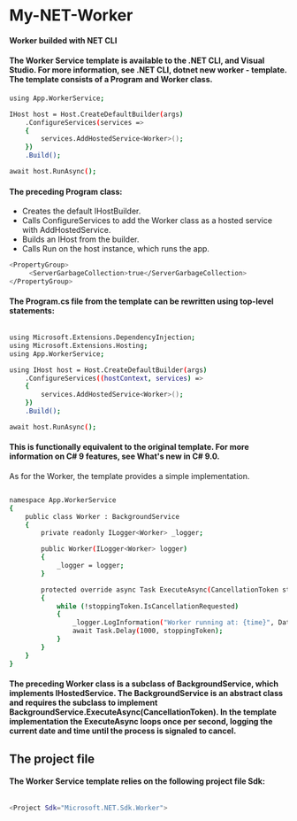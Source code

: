 # My-NET-Worker

#### Worker builded with NET CLI

#### The Worker Service template is available to the .NET CLI, and Visual Studio. For more information, see .NET CLI, dotnet new worker - template. The template consists of a Program and Worker class.
    
    

```sh
using App.WorkerService;

IHost host = Host.CreateDefaultBuilder(args)
    .ConfigureServices(services =>
    {
        services.AddHostedService<Worker>();
    })
    .Build();

await host.RunAsync();

```

#### The preceding Program class:

* Creates the default IHostBuilder.
* Calls ConfigureServices to add the Worker class as a hosted service with AddHostedService.
* Builds an IHost from the builder.
* Calls Run on the host instance, which runs the app.

```sh
<PropertyGroup>
     <ServerGarbageCollection>true</ServerGarbageCollection>
</PropertyGroup>

```

#### The Program.cs file from the template can be rewritten using top-level statements:

```sh

using Microsoft.Extensions.DependencyInjection;
using Microsoft.Extensions.Hosting;
using App.WorkerService;

using IHost host = Host.CreateDefaultBuilder(args)
    .ConfigureServices((hostContext, services) =>
    {
        services.AddHostedService<Worker>();
    })
    .Build();

await host.RunAsync();


```

#### This is functionally equivalent to the original template. For more information on C# 9 features, see What's new in C# 9.0.

As for the Worker, the template provides a simple implementation.

```sh

namespace App.WorkerService
{
    public class Worker : BackgroundService
    {
        private readonly ILogger<Worker> _logger;

        public Worker(ILogger<Worker> logger)
        {
            _logger = logger;
        }

        protected override async Task ExecuteAsync(CancellationToken stoppingToken)
        {
            while (!stoppingToken.IsCancellationRequested)
            {
                _logger.LogInformation("Worker running at: {time}", DateTimeOffset.Now);
                await Task.Delay(1000, stoppingToken);
            }
        }
    }
}


```

#### The preceding Worker class is a subclass of BackgroundService, which implements IHostedService. The BackgroundService is an abstract class and requires the subclass to implement BackgroundService.ExecuteAsync(CancellationToken). In the template implementation the ExecuteAsync loops once per second, logging the current date and time until the process is signaled to cancel.


## The project file

#### The Worker Service template relies on the following project file Sdk:

```sh

<Project Sdk="Microsoft.NET.Sdk.Worker">

```
